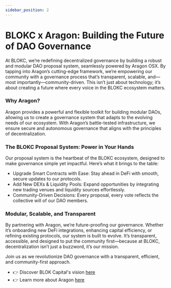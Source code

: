```yaml
---
sidebar_position: 2
---
```


# BLOKC x Aragon: Building the Future of DAO Governance

At BLOKC, we’re redefining decentralized governance by building a robust and modular DAO proposal system, seamlessly powered by Aragon OSX. By tapping into Aragon’s cutting-edge framework, we’re empowering our community with a governance process that’s transparent, scalable, and—most importantly—community-driven. This isn’t just about technology; it’s about creating a future where every voice in the BLOKC ecosystem matters.

### Why Aragon?
Aragon provides a powerful and flexible toolkit for building modular DAOs, allowing us to create a governance system that adapts to the evolving needs of our ecosystem. With Aragon’s battle-tested infrastructure, we ensure secure and autonomous governance that aligns with the principles of decentralization.

### The BLOKC Proposal System: Power in Your Hands
Our proposal system is the heartbeat of the BLOKC ecosystem, designed to make governance simple yet impactful. Here’s what it brings to the table:

- Upgrade Smart Contracts with Ease: Stay ahead in DeFi with smooth, secure updates to our protocols.
- Add New DEXs & Liquidity Pools: Expand opportunities by integrating new trading venues and liquidity sources effortlessly.
- Community-Driven Decisions: Every proposal, every vote reflects the collective will of our DAO members.

### Modular, Scalable, and Transparent
By partnering with Aragon, we’re future-proofing our governance. Whether it’s onboarding new DeFi integrations, enhancing capital efficiency, or refining existing protocols, our system is built to evolve. It’s transparent, accessible, and designed to put the community first—because at BLOKC, decentralization isn’t just a buzzword, it’s our mission.

Join us as we revolutionize DAO governance with a transparent, efficient, and community-first approach.
- 👉  Discover BLOK Capital's vision [here](https://blokcapital.io/)
- 👉  Learn more about Aragon [here](https://docs.aragon.org/)
